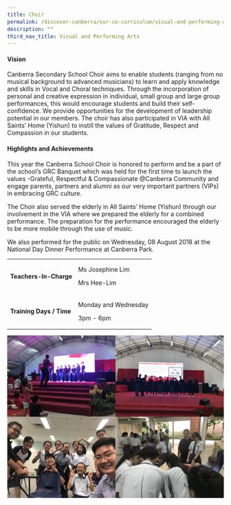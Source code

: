 ```yaml
---
title: Choir
permalink: /discover-canberra/our-co-curriculum/visual-and-performing-arts/choir/
description: ""
third_nav_title: Visual and Performing Arts
---
```

<h4><strong>Vision</strong></h4>
<p>Canberra Secondary School Choir aims to enable students (ranging from no musical background to advanced musicians) to learn and apply knowledge and skills in Vocal and Choral techniques. Through the incorporation of personal and creative expression in individual, small group and large group performances, this would encourage students and build their self-confidence. We provide opportunities for the development of leadership potential in our members. The choir has also participated in VIA with All Saints&rsquo; Home (Yishun) to instill the values of Gratitude, Respect and Compassion in our students.</p>
<h4><strong>Highlights and Achievements</strong></h4>
<p>This year the Canberra School Choir is honored to perform and be a part of the school&rsquo;s GRC Banquet which was held for the first time to launch the values -Grateful, Respectful &amp; Compassionate @Canberra Community and engage parents, partners and alumni as our very&nbsp;important partners (VIPs) in embracing GRC culture.</p>
<p>The Choir also served the elderly in All Saints&rsquo; Home (Yishun) through our involvement in the VIA where we prepared the elderly for a combined performance. The preparation for the performance&nbsp;encouraged the elderly to be more mobile through the use of music.</p>
<p>We also performed for the public on Wednesday, 08 August 2018 at the National Day Dinner Performance at Canberra Park.</p>
<div>
<table>
<tbody>
<tr>
<td>
<p><strong>Teachers-In-Charge</strong></p>
</td>
<td>
<p>Ms Josephine Lim</p>
<p>Mrs Hee-Lim</p>
</td>
</tr>
<tr>
<td>
<p><strong>Training Days / Time</strong></p>
</td>
<td>
<p>Monday and Wednesday</p>
<p>3pm - 6pm</p>
</td>
</tr>
</tbody>
</table>
</div>

![](/images/choir.jpg)